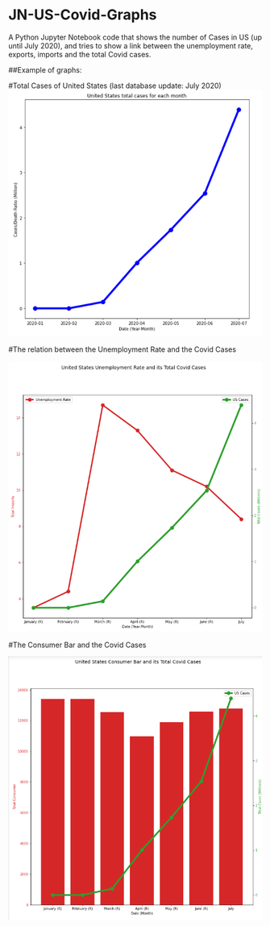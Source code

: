 # JN-US-Covid-Graphs
A Python Jupyter Notebook code that shows the number of Cases in US (up until July 2020), and tries to show a link between the unemployment rate, exports, imports and the total Covid cases.

##Example of graphs:

#Total Cases of United States (last database update: July 2020)
![alt text](https://github.com/FAndre14/JN-US-Covid-Graphs/blob/main/Graph%20Images/TotalCases.png?raw=true)

#The relation between the Unemployment Rate and the Covid Cases

![alt text](https://github.com/FAndre14/JN-US-Covid-Graphs/blob/main/Graph%20Images/UnempRateVsTotalCases.png?raw=true)

#The Consumer Bar and the Covid Cases

![alt text](https://github.com/FAndre14/JN-US-Covid-Graphs/blob/main/Graph%20Images/ConsumerBar.png?raw=true)
